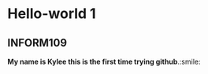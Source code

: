 <h1>Hello-world 1</h1>
<h2>INFORM109 </h2> 
 <strong>My name is Kylee this is the first time trying github</strong>.:smile:
